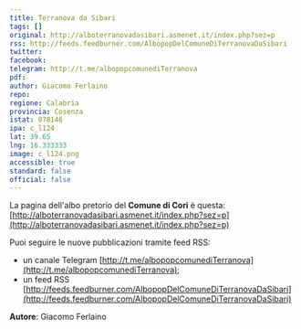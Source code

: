 ```yaml
---
title: Terranova da Sibari
tags: []
original: http://alboterranovadasibari.asmenet.it/index.php?sez=p
rss: http://feeds.feedburner.com/AlbopopDelComuneDiTerranovaDaSibari
twitter: 
facebook: 
telegram: http://t.me/albopopcomunediTerranova
pdf: 
author: Giacomo Ferlaino
repo: 
regione: Calabria
provincia: Cosenza
istat: 078146
ipa: c_l124
lat: 39.65
lng: 16.333333
image: c_l124.png
accessible: true
standard: false
official: false
---
```


La pagina dell'albo pretorio del **Comune di Cori** è questa: [http://alboterranovadasibari.asmenet.it/index.php?sez=p](http://alboterranovadasibari.asmenet.it/index.php?sez=p)

Puoi seguire le nuove pubblicazioni tramite feed RSS:

* un canale Telegram [http://t.me/albopopcomunediTerranova](http://t.me/albopopcomunediTerranova);
* un feed RSS [http://feeds.feedburner.com/AlbopopDelComuneDiTerranovaDaSibari](http://feeds.feedburner.com/AlbopopDelComuneDiTerranovaDaSibari)

**Autore**: Giacomo Ferlaino
